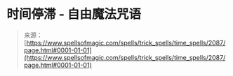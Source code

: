 <!--yml

category: 未分类

date: 2024-06-12 18:35:35

-->

# 时间停滞 - 自由魔法咒语

> 来源：[https://www.spellsofmagic.com/spells/trick_spells/time_spells/2087/page.html#0001-01-01](https://www.spellsofmagic.com/spells/trick_spells/time_spells/2087/page.html#0001-01-01)
